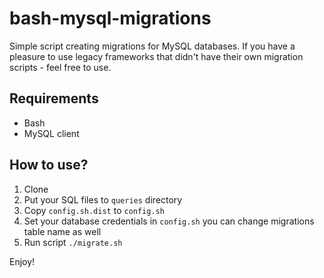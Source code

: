 # bash-mysql-migrations

Simple script creating migrations for MySQL databases.
If you have a pleasure to use legacy frameworks that didn't have their own migration scripts - feel free to use.

## Requirements

- Bash
- MySQL client

## How to use?

1. Clone
2. Put your SQL files to `queries` directory
3. Copy `config.sh.dist`  to `config.sh`
4. Set your database credentials in `config.sh` you can change migrations table name as well
5. Run script `./migrate.sh`

Enjoy!
